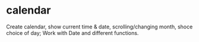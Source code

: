 # calendar
Create calendar, show current time & date, scrolling/changing month, shoce choice of day;
Work with Date and different functions.

